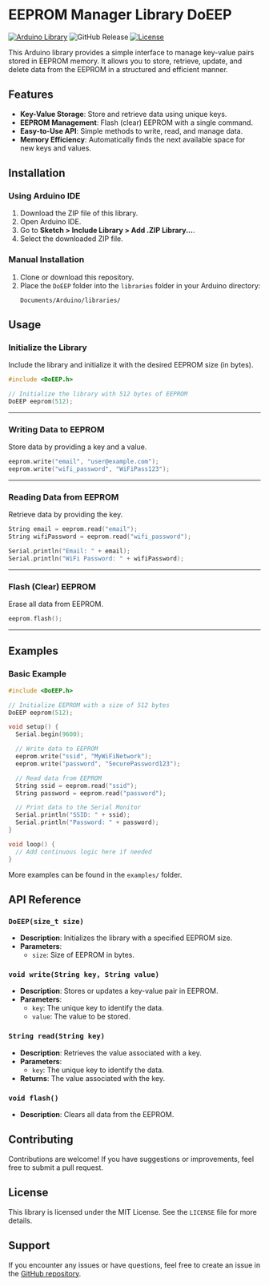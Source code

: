 # EEPROM Manager Library DoEEP
[![Arduino Library](https://img.shields.io/badge/Arduino-Library-blue.svg)](https://docs.arduino.cc/libraries/doeep/?_gl=1*1n8024i*_up*MQ..*_ga*OTc3MDE5NDYxLjE3Mzg2OTIzNDg.*_ga_NEXN8H46L5*MTczODY5MjM0Ni4xLjEuMTczODY5MjM1My4wLjAuNDU4ODMyODky)
![GitHub Release](https://img.shields.io/github/v/release/init-io/DoEEP?label=release)
[![License](https://img.shields.io/github/license/init-io/DoEEP)](LICENSE)

This Arduino library provides a simple interface to manage key-value pairs stored in EEPROM memory. It allows you to store, retrieve, update, and delete data from the EEPROM in a structured and efficient manner.

## Features  
- **Key-Value Storage**: Store and retrieve data using unique keys.  
- **EEPROM Management**: Flash (clear) EEPROM with a single command.  
- **Easy-to-Use API**: Simple methods to write, read, and manage data.  
- **Memory Efficiency**: Automatically finds the next available space for new keys and values.  

## Installation  

### Using Arduino IDE  
1. Download the ZIP file of this library.  
2. Open Arduino IDE.  
3. Go to **Sketch > Include Library > Add .ZIP Library...**.  
4. Select the downloaded ZIP file.  

### Manual Installation  
1. Clone or download this repository.  
2. Place the `DoEEP` folder into the `libraries` folder in your Arduino directory:  
   ```
   Documents/Arduino/libraries/
   ```

## Usage  

### Initialize the Library  
Include the library and initialize it with the desired EEPROM size (in bytes).  

```cpp
#include <DoEEP.h>

// Initialize the library with 512 bytes of EEPROM
DoEEP eeprom(512);
```

---

### Writing Data to EEPROM  
Store data by providing a key and a value.  

```cpp
eeprom.write("email", "user@example.com");
eeprom.write("wifi_password", "WiFiPass123");
```

---

### Reading Data from EEPROM  
Retrieve data by providing the key.  

```cpp
String email = eeprom.read("email");
String wifiPassword = eeprom.read("wifi_password");

Serial.println("Email: " + email);
Serial.println("WiFi Password: " + wifiPassword);
```

---

### Flash (Clear) EEPROM  
Erase all data from EEPROM.  
```cpp
eeprom.flash();
```

---

## Examples  

### Basic Example  
```cpp
#include <DoEEP.h>

// Initialize EEPROM with a size of 512 bytes
DoEEP eeprom(512);

void setup() {
  Serial.begin(9600);

  // Write data to EEPROM
  eeprom.write("ssid", "MyWiFiNetwork");
  eeprom.write("password", "SecurePassword123");

  // Read data from EEPROM
  String ssid = eeprom.read("ssid");
  String password = eeprom.read("password");

  // Print data to the Serial Monitor
  Serial.println("SSID: " + ssid);
  Serial.println("Password: " + password);
}

void loop() {
  // Add continuous logic here if needed
}
```

More examples can be found in the `examples/` folder.  

## API Reference  

### `DoEEP(size_t size)`  
- **Description**: Initializes the library with a specified EEPROM size.  
- **Parameters**:  
  - `size`: Size of EEPROM in bytes.  

### `void write(String key, String value)`  
- **Description**: Stores or updates a key-value pair in EEPROM.  
- **Parameters**:  
  - `key`: The unique key to identify the data.  
  - `value`: The value to be stored.  

### `String read(String key)`  
- **Description**: Retrieves the value associated with a key.  
- **Parameters**:  
  - `key`: The unique key to identify the data.  
- **Returns**: The value associated with the key.  

### `void flash()`  
- **Description**: Clears all data from the EEPROM.  

## Contributing  

Contributions are welcome! If you have suggestions or improvements, feel free to submit a pull request.  

## License  

This library is licensed under the MIT License. See the `LICENSE` file for more details.  

## Support  

If you encounter any issues or have questions, feel free to create an issue in the [GitHub repository](https://github.com/init-io/DoEEP).  
